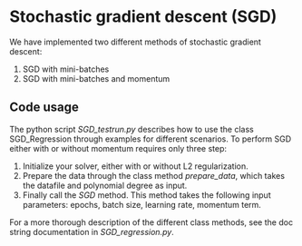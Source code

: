 # Stochastic gradient descent (SGD)

We have implemented two different methods of stochastic gradient descent:
1. SGD with mini-batches
2. SGD with mini-batches and momentum



## Code usage

The python script *SGD_testrun.py* describes how to use the class SGD_Regression through examples for different scenarios. To perform SGD either with or without momentum requires only three step:
 1. Initialize your solver, either with or without L2 regularization.
 2. Prepare the data through the class method *prepare_data*, which takes the datafile and polynomial degree as input.
 3. Finally call the *SGD* method. This method takes the following input parameters: epochs, batch size, learning rate, momentum term.

For a more thorough description of the different class methods, see the doc string documentation in *SGD_regression.py*.
